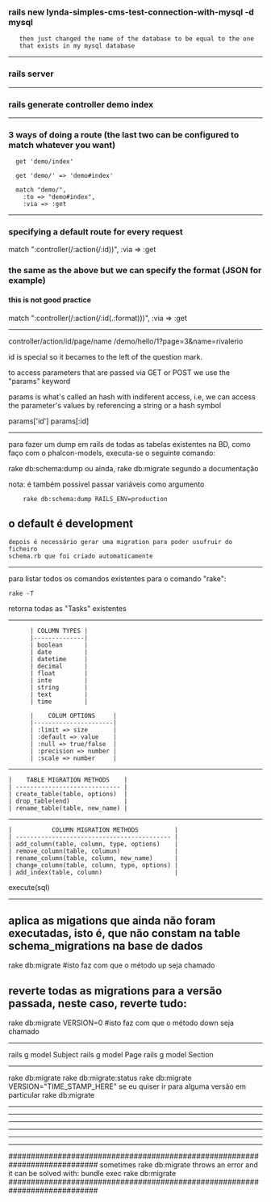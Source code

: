 ###   rails new lynda-simples-cms-test-connection-with-mysql -d mysql

	   then just changed the name of the database to be equal to the one
	   that exists in my mysql database

---

###   rails server

---

###   rails generate controller demo index

---

### 3 ways of doing a route (the last two can be configured to match whatever you want)

	  get 'demo/index'

	  get 'demo/' => 'demo#index'

	  match "demo/",
	    :to => "demo#index",
	    :via => :get

---

### specifying a default route for every request
  match ":controller(/:action(/:id))", :via => :get

### the same as the above but we can specify the format (JSON for example)
#### this is not good practice
  match ":controller(/:action(/:id(.:format)))", :via => :get

---

controller/action/id/page/name
/demo/hello/1?page=3&name=rivalerio

id is special so it becames to the left of the question mark.

to access parameters that are passed via GET or POST we use the "params" keyword

params is what's called an hash with indiferent access, i.e,
we can access the parameter's values by referencing a string or a hash symbol

params['id']
params[:id]

---

para fazer um dump em rails de todas as tabelas existentes na BD,
como faço com o phalcon-models, executa-se o seguinte comando:

rake db:schema:dump    ou ainda, rake db:migrate segundo a documentação

nota: é também possível passar variáveis como argumento

		rake db:schema:dump RAILS_ENV=production

o default é development
---
	depois é necessário gerar uma migration para poder usufruir do ficheiro
	schema.rb que foi criado automaticamente

---

 para listar todos os comandos existentes para o comando "rake":

 	rake -T

retorna todas as "Tasks" existentes

---
		  | COLUMN TYPES |
	  	  |--------------|
	  	  | boolean      |
	  	  | date         |
	  	  | datetime     |
	  	  | decimal      |
	  	  | float        |
	  	  | inte         |
	  	  | string       |
	  	  | text         |
	  	  | time         |

		  |    COLUM OPTIONS     |
		  |----------------------|
		  | :limit => size       |
		  | :default => value    |
		  | :null => true/false  |
		  | :precision => number |
		  | :scale => number     |

---
	|    TABLE MIGRATION METHODS    |
	| ----------------------------- |
	| create_table(table, options)  |
	| drop_table(end)               |
	| rename_table(table, new_name) |

---

	|           COLUMN MIGRATION METHODS          |
	| ------------------------------------------- |
	| add_column(table, column, type, options)    |
	| remove_column(table, columun)               |
	| rename_column(table, column, new_name)      |
	| change_column(table, column, type, options) |
	| add_index(table, column)                    |


execute(sql)

---

## aplica as migations que ainda não foram executadas, isto é, que não constam na table schema_migrations na base de dados
rake db:migrate		#isto faz com que o método up seja chamado

## reverte todas as migrations para a versão passada, neste caso, reverte tudo:
rake db:migrate VERSION=0    #isto faz com que o método down seja chamado

---

rails g model Subject
rails g model Page
rails g model Section

---

rake db:migrate
rake db:migrate:status
rake db:migrate VERSION="TIME_STAMP_HERE" se eu quiser ir para alguma versão em particular
rake db:migrate

---
---
---
---
---
---

############################################################################
sometimes rake db:migrate throws an error and it can be solved with:
	bundle exec rake db:migrate
############################################################################


